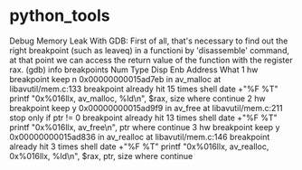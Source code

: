 # python_tools

Debug Memory Leak With GDB:
First of all, that's necessary to find out the right breakpoint (such as leaveq) in a functioni by 'disassemble' command, at that point we can access the return value of the function with the register rax.
(gdb) info breakpoints 
Num     Type           Disp Enb Address            What
1       hw breakpoint  keep n   0x00000000015ad7eb in av_malloc at libavutil/mem.c:133
    breakpoint already hit 15 times
        shell date +"%F %T"
        printf "0x%016llx, av_malloc, %ld\n", $rax, size
        where
        continue
2       hw breakpoint  keep y   0x00000000015ad9f9 in av_free at libavutil/mem.c:211
    stop only if ptr != 0
    breakpoint already hit 13 times
        shell date +"%F %T"
        printf "0x%016llx, av_free\n", ptr
        where
        continue
3       hw breakpoint  keep y   0x00000000015ad836 in av_realloc at libavutil/mem.c:146
    breakpoint already hit 3 times
        shell date +"%F %T"
        printf "0x%016llx, av_realloc, 0x%016llx, %ld\n", $rax, ptr, size
        where
        continue

